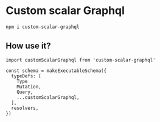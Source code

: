 # Custom scalar Graphql

```bash
npm i custom-scalar-graphql
```

## How use it?

```
import customScalarGraphql from 'custom-scalar-graphql'

const schema = makeExecutableSchema({
  typeDefs: [
    Type
    Mutation,
    Query,
    ...customScalarGraphql,
  ],
  resolvers,
})
```